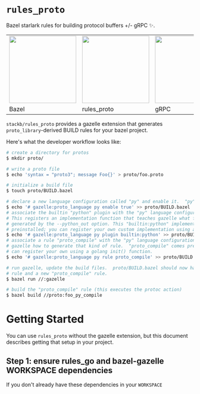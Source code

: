 # `rules_proto`

Bazel starlark rules for building protocol buffers +/- gRPC :sparkles:.

<table border="0"><tr>
<td><img src="https://bazel.build/images/bazel-icon.svg" height="180"/></td>
<td><img src="https://github.com/pubref/rules_protobuf/blob/master/images/wtfcat.png" height="180"/></td>
<td><img src="https://avatars2.githubusercontent.com/u/7802525?v=4&s=400" height="180"/></td>
</tr><tr>
<td>Bazel</td>
<td>rules_proto</td>
<td>gRPC</td>
</tr></table>

`stackb/rules_proto` provides a gazelle extension that generates `proto_library`-derived BUILD rules for your bazel project.

Here's what the developer workflow looks like:

```bash
# create a directory for protos
$ mkdir proto/

# write a proto file
$ echo 'syntax = "proto3"; message Foo{}' > proto/foo.proto

# initialize a build file
$ touch proto/BUILD.bazel

# declare a new language configuration called "py" and enable it.  "py" is just a string, choose whatever name you like.
$ echo '# gazelle:proto_language py enable true' >> proto/BUILD.bazel
# associate the builtin "python" plugin with the "py" language configuration.
# This registers an implementation function that teaches gazelle what files will be
# generated by the --python_out option. This "builtin:python" implementation comes 
# preinstalled; you can register your own custom implementation using a golang init function like `func init() { protoc.MustRegisterPlugin(&myCustomPlugin)}) }`.
$ echo '# gazelle:proto_language py plugin builtin:python' >> proto/BUILD.bazel
# associate a rule "proto_compile" with the "py" language configuration.  This teaches
# gazelle how to generate that kind of rule.  "proto_compile" comes preinstalled but you 
# can register your own using a golang init() function.
$ echo '# gazelle:proto_language py rule proto_compile' >> proto/BUILD.bazel

# run gazelle, update the build files.  proto/BUILD.bazel should now have a new "proto_library"
# rule and a new "proto_compile" rule.
$ bazel run //:gazelle  

# build the "proto_compile" rule (this executes the protoc action)
$ bazel build //proto:foo_py_compile
```

# Getting Started

You can use `rules_proto` without the gazelle extension, but this document describes getting that setup in your project.

## Step 1: ensure rules_go and bazel-gazelle WORKSPACE dependencies

If you don't already have these dependencies in your `WORKSPACE`